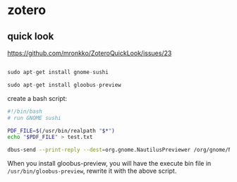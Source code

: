 # zotero


## quick look

https://github.com/mronkko/ZoteroQuickLook/issues/23

```python

sudo apt-get install gnome-sushi

sudo apt-get install gloobus-preview

```

create a bash script:

```bash
#!/bin/bash
# run GNOME sushi

PDF_FILE=$(/usr/bin/realpath "$*")
echo "$PDF_FILE" > test.txt

dbus-send --print-reply --dest=org.gnome.NautilusPreviewer /org/gnome/NautilusPreviewer org.gnome.NautilusPreviewer.ShowFile string:"file://$PDF_FILE" int32:0 boolean:false
```

When you install gloobus-preview, you will have the execute bin file in `/usr/bin/gloobus-preview`, rewrite it with the above script. 